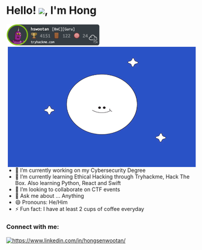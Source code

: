 <h1 align="left">Hello! <img src="https://raw.githubusercontent.com/MartinHeinz/MartinHeinz/master/wave.gif" width="30px">, I'm Hong</h1>

<img src="/images/tryhackme.png" width="249" height="58" alt="TryHackMe"> <img align="right" alt="GIF" src="/images/sunmoon.gif" width="500" height="320"> 

- 🔭 I’m currently working on my Cybersecurity Degree
- 🌱 I’m currently learning Ethical Hacking through Tryhackme, Hack The Box. Also learning Python, React and Swift
- 👯 I’m looking to collaborate on CTF events
- 💬 Ask me about ... Anything
- 😄 Pronouns: He/Him
- ⚡ Fun fact: I have at least 2 cups of coffee everyday

<!-- - 📫 How to reach me: ... -->

<h3 align="left">Connect with me:</h3>
<p align="left">
<a href="https://www.linkedin.com/in/hongsenwootan/" target="blank"><img align="center" src="https://raw.githubusercontent.com/rahuldkjain/github-profile-readme-generator/master/src/images/icons/Social/linked-in-alt.svg" alt="https://www.linkedin.com/in/hongsenwootan/" height="30" width="40" /></a>
</p>


